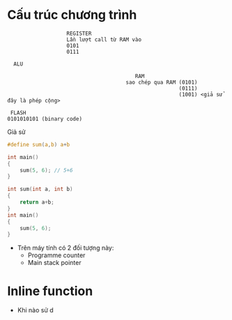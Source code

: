 # Cấu trúc chương trình

                       REGISTER
                       Lần lượt call từ RAM vào
                       0101
                       0111

      ALU 

                                             RAM
                                          sao chép qua RAM (0101)
                                                           (0111)
                                                           (1001) <giả sử đây là phép cộng>

     FLASH
    0101010101 (binary code)



Giả sử
```c
#define sum(a,b) a+b

int main()
{
    sum(5, 6); // 5+6
}
```

```c
int sum(int a, int b)
{
    return a+b;
}
int main()
{
    sum(5, 6);
}
```

- Trên máy tính có 2 đối tượng này:
   - Programme counter
   - Main stack pointer


# Inline function
- Khi nào sử d
